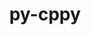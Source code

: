 ---
title: "py-cppy"
layout: cache
categories: [package, v0.18.0]
meta: {"versions": ["1.1.0"], "compilers": ["gcc@=7.5.0"], "oss": ["ubuntu18.04"], "platforms": ["linux"], "targets": ["x86_64"], "stacks": ["data-vis-sdk", "e4s", "radiuss", "root"], "num_specs": 3, "num_specs_by_stack": {"root": 3, "radiuss": 1, "e4s": 1, "data-vis-sdk": 1}}
spec_details: [{"hash": "smz755ss2tt32biirjeqhxbpwr2trci3", "compiler": "gcc@=7.5.0", "versions": ["1.1.0"], "os": "ubuntu18.04", "platform": "linux", "target": "x86_64", "variants": [], "stacks": ["root", "radiuss"], "size": "-", "tarball": "https://binaries.spack.io/releases/v0.18.0/build_cache/linux-ubuntu18.04-x86_64/gcc-7.5.0/py-cppy-1.1.0/linux-ubuntu18.04-x86_64-gcc-7.5.0-py-cppy-1.1.0-smz755ss2tt32biirjeqhxbpwr2trci3.spack"}, {"hash": "mtdkgzpikrldjyikxaokjy43pow4lmve", "compiler": "gcc@=7.5.0", "versions": ["1.1.0"], "os": "ubuntu18.04", "platform": "linux", "target": "x86_64", "variants": [], "stacks": ["e4s", "root"], "size": "-", "tarball": "https://binaries.spack.io/releases/v0.18.0/build_cache/linux-ubuntu18.04-x86_64/gcc-7.5.0/py-cppy-1.1.0/linux-ubuntu18.04-x86_64-gcc-7.5.0-py-cppy-1.1.0-mtdkgzpikrldjyikxaokjy43pow4lmve.spack"}, {"hash": "o4g4lwfuotcswu2mzdougw6xho4ijww5", "compiler": "gcc@=7.5.0", "versions": ["1.1.0"], "os": "ubuntu18.04", "platform": "linux", "target": "x86_64", "variants": [], "stacks": ["data-vis-sdk", "root"], "size": "-", "tarball": "https://binaries.spack.io/releases/v0.18.0/build_cache/linux-ubuntu18.04-x86_64/gcc-7.5.0/py-cppy-1.1.0/linux-ubuntu18.04-x86_64-gcc-7.5.0-py-cppy-1.1.0-o4g4lwfuotcswu2mzdougw6xho4ijww5.spack"}]
---